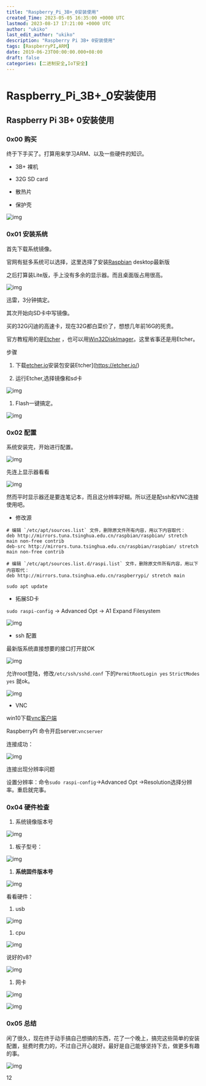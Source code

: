 ```yaml
---
title: "Raspberry_Pi_3B+_0安装使用"
created_Time: 2023-05-05 16:35:00 +0000 UTC
lastmod: 2023-08-17 17:21:00 +0000 UTC
author: "ukiko"
last_edit_author: "ukiko"
description: "Raspberry Pi 3B+ 0安装使用"
tags: [RaspberryPI,ARM]
date: 2019-06-23T00:00:00.000+08:00
draft: false
categories: [二进制安全,IoT安全]
---
```


# Raspberry_Pi_3B+_0安装使用

## Raspberry Pi 3B+ 0安装使用

### 0x00 购买

终于下手买了。打算用来学习ARM、以及一些硬件的知识。

- 3B+ 裸机

- 32G SD card

- 散热片

- 保护壳

![img](https://my-md-1253484710.file.myqcloud.com/20190623005746.png)

### 0x01 安装系统

首先下载系统镜像。

官网有挺多系统可以选择，这里选择了安装[Raspbian](https://www.raspberrypi.org/downloads/) desktop最新版

之后打算装Lite版，手上没有多余的显示器。而且桌面版占用很高。

![img](https://my-md-1253484710.file.myqcloud.com/20190622221745.png)

迅雷，3分钟搞定。

其次开始向SD卡中写镜像。

买的32G闪迪的高速卡，现在32G都白菜价了，想想几年前16G的死贵。

官方教程用的是[Etcher](https://etcher.io/) ，也可以用[Win32DiskImager](https://sourceforge.net/projects/win32diskimager/)。这里省事还是用Etcher。

步骤

1. 下载[etcher.io](https://etcher.io/)安装包安装Etcher](https://etcher.io/)

1. 运行Etcher,选择镜像和sd卡

![img](https://my-md-1253484710.file.myqcloud.com/20190622222523.png)

1. Flash一键搞定。

![img](https://my-md-1253484710.file.myqcloud.com/20190622223043.png)

### 0x02 配置

系统安装完，开始进行配置。

![img](https://my-md-1253484710.file.myqcloud.com/20190623003205.png)

先连上显示器看看

![img](https://my-md-1253484710.file.myqcloud.com/20190623003758.png)

然而平时显示器还是要连笔记本，而且这分辨率好糊。所以还是配ssh和VNC连接使用吧。

- 修改源

```plain text
# 编辑 `/etc/apt/sources.list` 文件，删除原文件所有内容，用以下内容取代：
deb http://mirrors.tuna.tsinghua.edu.cn/raspbian/raspbian/ stretch main non-free contrib
deb-src http://mirrors.tuna.tsinghua.edu.cn/raspbian/raspbian/ stretch main non-free contrib

# 编辑 `/etc/apt/sources.list.d/raspi.list` 文件，删除原文件所有内容，用以下内容取代：
deb http://mirrors.tuna.tsinghua.edu.cn/raspberrypi/ stretch main
```

`sudo apt update`

- 拓展SD卡

`sudo raspi-config` -> Advanced Opt -> A1 Expand Filesystem

![img](https://my-md-1253484710.file.myqcloud.com/20190623140154.png)

- ssh 配置

最新版系统直接想要的接口打开就OK

![img](https://my-md-1253484710.file.myqcloud.com/20190623004049.png)

允许root登陆，修改`/etc/ssh/sshd.conf` 下的`PermitRootLogin yes` `StrictModes yes` 就ok。

![img](https://my-md-1253484710.file.myqcloud.com/20190623004313.png)

- VNC

win10下载[vnc客户端](https://www.realvnc.com/)

RaspberryPI 命令开启server:`vncserver`

连接成功：

![img](https://my-md-1253484710.file.myqcloud.com/20190623004603.png)

连接出现分辨率问题

设置分辨率：命令`sudo raspi-config`->Advanced Opt ->Resolution选择分辨率。重启就完事。

### 0x04 硬件检查

1. 系统镜像版本号

![img](https://my-md-1253484710.file.myqcloud.com/20190623005614.png)

1. 板子型号：

![img](https://my-md-1253484710.file.myqcloud.com/20190623005511.png)

1. **系统固件版本号**

![img](https://my-md-1253484710.file.myqcloud.com/20190623005714.png)

看看硬件：

1. usb

![img](https://my-md-1253484710.file.myqcloud.com/20190623010117.png)

1. cpu

![img](https://my-md-1253484710.file.myqcloud.com/20190623010156.png)

说好的v8?

![img](https://my-md-1253484710.file.myqcloud.com/20190623010258.png)

1. 网卡

![img](https://my-md-1253484710.file.myqcloud.com/20190623010503.png)

![img](https://my-md-1253484710.file.myqcloud.com/20190623010528.png)

### 0x05 总结

闲了很久，现在终于动手搞自己想搞的东西，花了一个晚上，搞完这些简单的安装配置，挺费时费力的，不过自己开心就好。最好是自己能够坚持下去，做更多有趣的事。

![img](https://as2.bitinn.net/uploads/5d/cjvmpwzcf000bx38hgr1oua5d.1080p.jpg)

12

